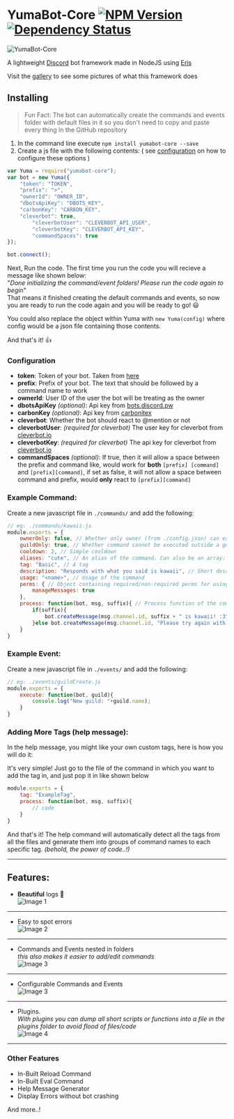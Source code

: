 # YumaBot-Core [![NPM Version](https://img.shields.io/npm/v/yumabot-core.svg?style=flat-square)](https://www.npmjs.com/package/yumabot-core) [![Dependency Status](https://img.shields.io/david/thevexatious/yumabot-core.svg?style=flat-square)](https://david-dm.org/thevexatious/yumabot-core)
![YumaBot-Core](http://i.imgur.com/M3HhEQL.png)

A lightweight [Discord](https://discordapp.com/) bot framework made in NodeJS using [Eris](https://github.com/abalabahaha/eris)

Visit the [gallery](http://imgur.com/a/Rwz1m) to see some pictures of what this framework does

## Installing
> Fun Fact: The bot can automatically create the commands and events folder with default files in it so you don't need to copy and paste every thing in the GitHub repository

1. In the command line execute `npm install yumabot-core --save`
2. Create a js file with the following contents: ( see [configuration](#configuration) on how to configure these options )
```js
var Yuma = require("yumabot-core");
var bot = new Yuma({
    "token": "TOKEN",
    "prefix": ">",
    "ownerId": "OWNER_ID",
    "dbotsApiKey": "DBOTS_KEY",
    "carbonKey": "CARBON_KEY",
    "cleverbot": true,
		"cleverbotUser": "CLEVERBOT_API_USER",
		"cleverbotKey": "CLEVERBOT_API_KEY",
		"commandSpaces": true
});

bot.connect();
```
Next, Run the code. The first time you run the code you will recieve a message like shown below:  
 "*Done initializing the command/event folders! Please run the code again to begin*"  
 That means it finished creating the default commands and events, so now you are ready to run the code again and you will be ready to go! :smiley:

You could also replace the object within Yuma with `new Yuma(config)` where config would be a json file containing those contents.

And that's it!  :thumbsup:


### Configuration
* **token**: Token of your bot. Taken from [here](https://discordapp.com/developers/applications/me)
* **prefix**: Prefix of your bot. The text that should be followed by a command name to work
* **ownerId**: User ID of the user the bot will be treating as the owner
* **dbotsApiKey** *(optional)*: Api key from [bots.discord.pw](https://bots.discord.pw/)
* **carbonKey** *(optional)*: Api key from [carbonitex](https://www.carbonitex.net/discord/bots)
* **cleverbot**: Whether the bot should react to @mention or not
* **cleverbotUser**: *(required for cleverbot)* The user key for cleverbot from [cleverbot.io](https://cleverbot.io/)
* **cleverbotKey**: *(required for cleverbot)* The api key for cleverbot from [cleverbot.io](https://cleverbot.io/)
* **commandSpaces** *(optional)*: If true, then it will allow a space between the prefix and command like, would work for **both** `[prefix] [command]` and `[prefix][command]`, if set as false, it will not allow a space between command and prefix, would **only** react to `[prefix][command]`

### Example Command:
Create a new javascript file in `./commands/` and add the following:
```js
// eg: ./commands/kawaii.js
module.exports = {
    ownerOnly: false, // Whether only owner (from ./config.json) can execute this command
    guildOnly: true, // Whether command cannot be executed outside a guild
    cooldown: 2, // Simple cooldown
    aliases: "cute", // An alias of the command. Can also be an array: ["alias1", "alias2"]
    tag: "Basic", // A tag
    description: "Responds with what you said is kawaii", // Short description of the command
    usage: "<name>", // Usage of the command
	perms: { // Object containing required/non-required perms for using the command
		manageMessages: true
	},
    process: function(bot, msg, suffix){ // Process function of the command
        if(suffix){
            bot.createMessage(msg.channel.id, suffix + " is kawaii! :3");
        }else bot.createMessage(msg.channel.id, "Please try again with some arguments")
    }
}
```

### Example Event:
Create a new javascript file in `./events/` and add the following:
```js
// eg: ./events/guildCreate.js
module.exports = {
    execute: function(bot, guild){
        console.log("New guild: "+guild.name);
    }
}
```

### Adding More Tags (help message):
In the help message, you might like your own custom tags, here is how you will do it:

It's very simple! Just go to the file of the command in which you want to add the tag in, and just pop it in like shown below
```js
module.exports = {
    tag: "ExampleTag",
    process: function(bot, msg, suffix){
        // code
    }
}
```
And that's it! The help command will automatically detect all the tags from all the files and generate them into groups of command names to each specific tag. *(behold, the power of code..!)*

- - - -
## Features:
* **Beautiful** logs :tada:  
![Image 1](http://i.imgur.com/tXjzpFt.png)

---

 * Easy to spot errors  
![Image 2](http://i.imgur.com/VjRSPve.png)

---

 * Commands and Events nested in folders  
 *this also makes it easier to add/edit commands*  
![Image 3](http://i.imgur.com/rn5lXMJ.png)  


---

 * Configurable Commands and Events  
![Image 3](http://i.imgur.com/u1SfmQs.png)

---

 * Plugins.    
 *With plugins you can dump all short scripts or functions into a file in the plugins folder to avoid flood of files/code*  
![Image 4](http://i.imgur.com/ucatKap.png)

---

### Other Features
* In-Built Reload Command
* In-Built Eval Command
* Help Message Generator
* Display Errors without bot crashing  

And more..!
